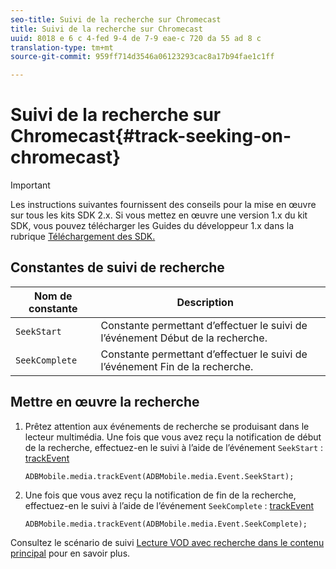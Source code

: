 ```yaml
---
seo-title: Suivi de la recherche sur Chromecast
title: Suivi de la recherche sur Chromecast
uuid: 8018 e 6 c 4-fed 9-4 de 7-9 eae-c 720 da 55 ad 8 c
translation-type: tm+mt
source-git-commit: 959ff714d3546a06123293cac8a17b94fae1c1ff

---
```



# Suivi de la recherche sur Chromecast{#track-seeking-on-chromecast}

>[!IMPORTANT]
>
>Les instructions suivantes fournissent des conseils pour la mise en œuvre sur tous les kits SDK 2.x. Si vous mettez en œuvre une version 1.x du kit SDK, vous pouvez télécharger les Guides du développeur 1.x dans la rubrique [Téléchargement des SDK.](../../../sdk-implement/download-sdks.md)

## Constantes de suivi de recherche

| Nom de constante | Description     |
|---|---|
| `SeekStart` | Constante permettant d’effectuer le suivi de l’événement Début de la recherche. |
| `SeekComplete` | Constante permettant d’effectuer le suivi de l’événement Fin de la recherche. |

## Mettre en œuvre la recherche

1. Prêtez attention aux événements de recherche se produisant dans le lecteur multimédia. Une fois que vous avez reçu la notification de début de la recherche, effectuez-en le suivi à l’aide de l’événement `SeekStart` : [trackEvent](https://adobe-marketing-cloud.github.io/media-sdks/reference/chromecast/ADBMobile.media.html#.trackEvent)

   ```
   ADBMobile.media.trackEvent(ADBMobile.media.Event.SeekStart); 
   ```

1. Une fois que vous avez reçu la notification de fin de la recherche, effectuez-en le suivi à l’aide de l’événement `SeekComplete` : [trackEvent](https://adobe-marketing-cloud.github.io/media-sdks/reference/chromecast/ADBMobile.media.html#.trackEvent)

   ```
   ADBMobile.media.trackEvent(ADBMobile.media.Event.SeekComplete); 
   ```

Consultez le scénario de suivi [Lecture VOD avec recherche dans le contenu principal](../../../sdk-implement/tracking-scenarios/vod-seeking.md) pour en savoir plus.
